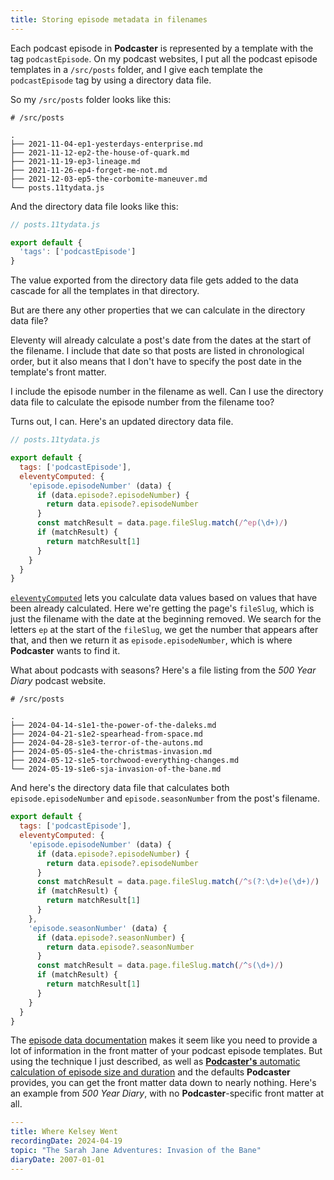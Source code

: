 ```yaml
---
title: Storing episode metadata in filenames
---
```

<!---excerpt-->
Each podcast episode in **Podcaster** is represented by a template with the tag `podcastEpisode`. On my podcast websites, I put all the podcast episode templates in a `/src/posts` folder, and I give each template the `podcastEpisode` tag by using a directory data file.

So my `/src/posts` folder looks like this:

```no-copy
# /src/posts

.
├── 2021-11-04-ep1-yesterdays-enterprise.md
├── 2021-11-12-ep2-the-house-of-quark.md
├── 2021-11-19-ep3-lineage.md
├── 2021-11-26-ep4-forget-me-not.md
├── 2021-12-03-ep5-the-corbomite-maneuver.md
└── posts.11tydata.js
```
<!---endexcerpt-->

And the directory data file looks like this:

```javascript
// posts.11tydata.js

export default {
  'tags': ['podcastEpisode']
}
```

The value exported from the directory data file gets added to the data cascade for all the templates in that directory.

But are there any other properties that we can calculate in the directory data file?

Eleventy will already calculate a post's date from the dates at the start of the filename. I include that date so that posts are listed in chronological order, but it also means that I don't have to specify the post date in the template's front matter.

I include the episode number in the filename as well. Can I use the directory data file to calculate the episode number from the filename too?

Turns out, I can. Here's an updated directory data file.

```javascript
// posts.11tydata.js

export default {
  tags: ['podcastEpisode'],
  eleventyComputed: {
    'episode.episodeNumber' (data) {
      if (data.episode?.episodeNumber) {
        return data.episode?.episodeNumber
      }
      const matchResult = data.page.fileSlug.match(/^ep(\d+)/)
      if (matchResult) {
        return matchResult[1]
      }
    }
  }
}
```

[`eleventyComputed`][eleventyComputed] lets you calculate data values based on values that have been already calculated. Here we're getting the page's `fileSlug`, which is just the filename with the date at the beginning removed. We search for the letters `ep` at the start of the `fileSlug`, we get the number that appears after that, and then we return it as `episode.episodeNumber`, which is where **Podcaster** wants to find it.

[eleventyComputed]: https://www.11ty.dev/docs/data-computed/

What about podcasts with seasons? Here's a file listing from the _500 Year Diary_ podcast website.

```no-copy
# /src/posts

.
├── 2024-04-14-s1e1-the-power-of-the-daleks.md
├── 2024-04-21-s1e2-spearhead-from-space.md
├── 2024-04-28-s1e3-terror-of-the-autons.md
├── 2024-05-05-s1e4-the-christmas-invasion.md
├── 2024-05-12-s1e5-torchwood-everything-changes.md
└── 2024-05-19-s1e6-sja-invasion-of-the-bane.md
```

And here's the directory data file that calculates both `episode.episodeNumber` and `episode.seasonNumber` from the post's filename.

```javascript
export default {
  tags: ['podcastEpisode'],
  eleventyComputed: {
    'episode.episodeNumber' (data) {
      if (data.episode?.episodeNumber) {
        return data.episode?.episodeNumber
      }
      const matchResult = data.page.fileSlug.match(/^s(?:\d+)e(\d+)/)
      if (matchResult) {
        return matchResult[1]
      }
    },
    'episode.seasonNumber' (data) {
      if (data.episode?.seasonNumber) {
        return data.episode?.seasonNumber
      }
      const matchResult = data.page.fileSlug.match(/^s(\d+)/)
      if (matchResult) {
        return matchResult[1]
      }
    }
  }
}
```

The [episode data documentation][] makes it seem like you need to provide a lot of information in the front matter of your podcast episode templates. But using the technique I just described, as well as [**Podcaster's** automatic calculation of episode size and duration][size-and-duration] and the defaults **Podcaster** provides, you can get the front matter data down to nearly nothing. Here's an example from _500 Year Diary_, with no **Podcaster**-specific front matter at all.

[episode data documentation]: docs/episode-information.md
[size-and-duration]: docs/filename-size-and-duration.md

```yaml
---
title: Where Kelsey Went
recordingDate: 2024-04-19
topic: "The Sarah Jane Adventures: Invasion of the Bane"
diaryDate: 2007-01-01
---
```

